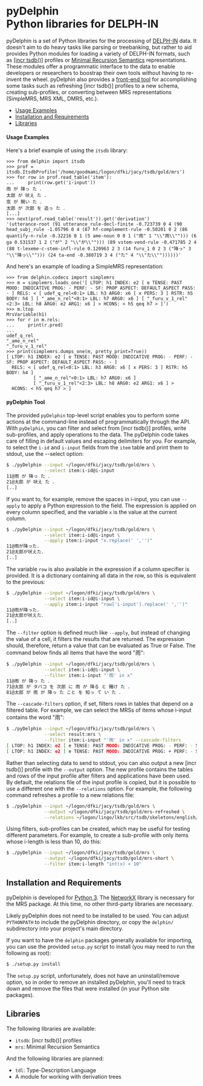 # pyDelphin <br/> Python libraries for DELPH-IN

pyDelphin is a set of Python libraries for the
processing of [DELPH-IN](http://delph-in.net) data. It doesn't aim to
do heavy tasks like parsing or treebanking, but rather to aid provides Python
modules for loading a variety of DELPH-IN formats, such as [[incr
tsdb()]](http://www.delph-in.net/itsdb/) profiles or [Minimal Recursion
Semantics](http://moin.delph-in.net/RmrsTop) representations. These
modules offer a programmatic interface to the data to enable developers
or researchers to boostrap their own tools without having to re-invent
the wheel. pyDelphin also provides a [front-end tool](#pydelphin-tool) for
accomplishing some tasks such as refreshing [incr tsdb()] profiles to a new
schema, creating sub-profiles, or converting between MRS representations
(SimpleMRS, MRS XML, DMRS, etc.).

* [Usage Examples](#usage-examples)
* [Installation and Requirements](#installation-and-requirements)
* [Libraries](#libraries)

#### Usage Examples

Here's a brief example of using the `itsdb` library:

```python3
>>> from delphin import itsdb
>>> prof = itsdb.ItsdbProfile('/home/goodmami/logon/dfki/jacy/tsdb/gold/mrs')
>>> for row in prof.read_table('item'):
...     print(row.get('i-input'))
雨 が 降っ た ．
太郎 が 吠え た ．
窓 が 開い た ．
太郎 が 次郎 を 追っ た ．
[...]
>>> next(prof.read_table('result')).get('derivation')
'(utterance-root (91 utterance_rule-decl-finite -0.723739 0 4 (90 head_subj_rule -1.05796 0 4 (87 hf-complement-rule -0.50201 0 2 (86 quantify-n-rule -0.32216 0 1 (5 ame-noun 0 0 1 ("雨" 1 "\\"雨\\""))) (6 ga 0.531537 1 2 ("が" 2 "\\"が\\""))) (89 vstem-vend-rule -0.471785 2 4 (88 t-lexeme-c-stem-infl-rule 0.120963 2 3 (14 furu_1 0 2 3 ("降っ" 3 "\\"降っ\\""))) (24 ta-end -0.380719 3 4 ("た" 4 "\\"た\\""))))))'
```

And here's an example of loading a SimpleMRS representation:

```python3
>>> from delphin.codecs import simplemrs
>>> m = simplemrs.loads_one('[ LTOP: h1 INDEX: e2 [ e TENSE: PAST MOOD: INDICATIVE PROG: - PERF: - SF: PROP ASPECT: DEFAULT_ASPECT PASS: - ] RELS: < [ udef_q_rel<0:1> LBL: h3 ARG0: x6 [ x PERS: 3 ] RSTR: h5 BODY: h4 ] [ "_ame_n_rel"<0:1> LBL: h7 ARG0: x6 ] [ "_furu_v_1_rel"<2:3> LBL: h8 ARG0: e2 ARG1: x6 ] > HCONS: < h5 qeq h7 > ]')
>>> m.ltop
MrsVariable(h1)
>>> for r in m.rels:
...     print(r.pred)
... 
udef_q_rel
"_ame_n_rel"
"_furu_v_1_rel"
>>> print(simplemrs.dumps_one(m, pretty_print=True))
[ LTOP: h1 INDEX: e2 [ e TENSE: PAST MOOD: INDICATIVE PROG: - PERF: - SF: PROP ASPECT: DEFAULT_ASPECT PASS: - ]
  RELS: < [ udef_q_rel<0:1> LBL: h3 ARG0: x6 [ x PERS: 3 ] RSTR: h5 BODY: h4 ]
          [ "_ame_n_rel"<0:1> LBL: h7 ARG0: x6 ]
          [ "_furu_v_1_rel"<2:3> LBL: h8 ARG0: e2 ARG1: x6 ] >
  HCONS: < h5 qeq h7 > ]
```

#### pyDelphin Tool

The provided `pyDelphin` top-level script enables you to perform some
actions at the command-line instead of programmatically through the API.
With `pyDelphin`, you can filter and select from [incr tsdb()] profiles,
write sub-profiles, and apply operations to the data. The pyDelphin
code takes care of filling in default values and escaping delimiters for
you. For example, to select the `i-id` and `i-input` fields from the
`item` table and print them to stdout, use the --select option:

```bash
$ ./pyDelphin --input ~/logon/dfki/jacy/tsdb/gold/mrs \
              --select item:i-id@i-input
11@雨 が 降っ た ．
21@太郎 が 吠え た ．
[..]
```

If you want to, for example, remove the spaces in i-input, you can
use `--apply` to apply a Python expression to the field. The
expression is applied on every column specified, and the variable
`x` is the value at the current column.

```bash
$ ./pyDelphin --input ~/logon/dfki/jacy/tsdb/gold/mrs \
              --select item:i-id@i-input \
              --apply item:i-input "x.replace(' ','')"
11@雨が降った．
21@太郎が吠えた．
[..]
```

The variable `row` is also available in the expression if a column
specifier is provided. It is a dictionary containing all data in the
row, so this is equivalent to the previous:

```bash
$ ./pyDelphin --input ~/logon/dfki/jacy/tsdb/gold/mrs \
              --select item:i-id@i-input \
              --apply item:i-input "row['i-input'].replace(' ','')"
11@雨が降った．
21@太郎が吠えた．
[..]
```

The `--filter` option is defined much like `--apply`, but instead of
changing the value of a cell, it filters the results that are returned.
The expression should, therefore, return a value that can be evaluated
as True or False. The command below finds all items that have the word
"雨":

```bash
$ ./pyDelphin --input ~/logon/dfki/jacy/tsdb/gold/mrs \
              --select item:i-id@i-input \
              --filter item:i-input "'雨' in x"
11@雨 が 降っ た ．
71@太郎 が タバコ を 次郎 に 雨 が 降る と 賭け た ．
81@太郎 が 雨 が 降っ た こと を 知っ て い た ．
```

The `--cascade-filters` option, if set, filters rows in tables that
depend on a filtered table. For example, we can select the MRSs of
items whose i-input contains the word "雨":

```bash
$ ./pyDelphin --input ~/logon/dfki/jacy/tsdb/gold/mrs \
              --select result:mrs \
              --filter item:i-input "'雨' in x" --cascade-filters
[ LTOP: h1 INDEX: e2 [ e TENSE: PAST MOOD: INDICATIVE PROG: - PERF: - SF: PROP ASPECT: DEFAULT_ASPECT PASS: - ] RELS: < [ udef_q_rel<0:1> LBL: h3 ARG0: x6 [ x PERS: 3 ] RSTR: h5 BODY: h4 ] [ "_ame_n_rel"<0:1> LBL: h7 ARG0: x6 ] [ "_furu_v_1_rel"<2:3> LBL: h8 ARG0: e2 ARG1: x6 ] > HCONS: < h5 qeq h7 > ]
[ LTOP: h1 INDEX: e2 [ e TENSE: PAST MOOD: INDICATIVE PROG: + PERF: - SF: PROP ASPECT: DEFAULT_ASPECT PASS: - ] RELS: < [ def_q_rel<0:1> LBL: h3 ARG0: x4 RSTR: h5 BODY: h6 ] [ named_rel<0:1> LBL: h7 ARG0: x4 CARG: "tarou_2" ] [ udef_q_rel<2:3> LBL: h8 ARG0: x11 [ x PERS: 3 ] RSTR: h10 BODY: h9 ] [ "_ame_n_rel"<2:3> LBL: h12 ARG0: x11 ] [ "_furu_v_1_rel"<4:5> LBL: h13 ARG0: e14 [ e TENSE: PAST MOOD: INDICATIVE PROG: - PERF: - SF: PROP ASPECT: DEFAULT_ASPECT PASS: - ] ARG1: x11 ] [ "_koto_n_nom_rel"<6:7> LBL: h15 ARG0: x16 ARG1: h17 ] [ udef_q_rel<6:7> LBL: h18 ARG0: x16 RSTR: h20 BODY: h19 ] [ "_shiru_v_1_rel"<8:9> LBL: h21 ARG0: e2 ARG1: x4 ARG2: x16 ] > HCONS: < h5 qeq h7 h10 qeq h12 h20 qeq h15 h17 qeq h13 > ]
```

Rather than selecting data to send to stdout, you can also output a
new [incr tsdb()] profile with the `--output` option. The new profile
contains the tables and rows of the input profile after filters and
applications have been used. By default, the relations file of the
input profile is copied, but it is possible to use a different one
with the `--relations` option. For example, the following command
refreshes a profile to a new relations file:

```bash
$ ./pyDelphin --input ~/logon/dfki/jacy/tsdb/gold/mrs \
              --output ~/logon/dfki/jacy/tsdb/gold/mrs-refreshed \
              --relations ~/logon/lingo/lkb/src/tsdb/skeletons/english/Relations
```

Using filters, sub-profiles can be created, which may be useful for
testing different parameters. For example, to create a sub-profile
with only items whose i-length is less than 10, do this:

```bash
$ ./pyDelphin --input ~/logon/dfki/jacy/tsdb/gold/mrs \
              --output ~/logon/dfki/jacy/tsdb/gold/mrs-short \
              --filter item:i-length "int(x) < 10"
```


## Installation and Requirements

pyDelphin is developed for [Python 3](http://python.org/download/). The
[NetworkX](http://networkx.github.io/) library is necessary for the MRS
package. At this time, no other third-party libraries are necessary.

Likely pyDelphin does not need to be installed to be used. You can
adjust `PYTHONPATH` to include the pyDelphin directory, or copy the
`delphin/` subdirectory into your project's main directory.

If you want to have the `delphin` packages generally available for
importing, you can use the provided `setup.py` script to install (you
may need to run the following as root):

```bash
$ ./setup.py install
```

The `setup.py` script, unfortunately, does not have an
uninstall/remove option, so in order to remove an installed pyDelphin,
you'll need to track down and remove the files that were installed (in
your Python site packages).

## Libraries

The following libraries are available:

- `itsdb`: [incr tsdb()] profiles
- `mrs`: Minimal Recursion Semantics

And the following libraries are planned:

- `tdl`: Type-Description Language
- A module for working with derivation trees

